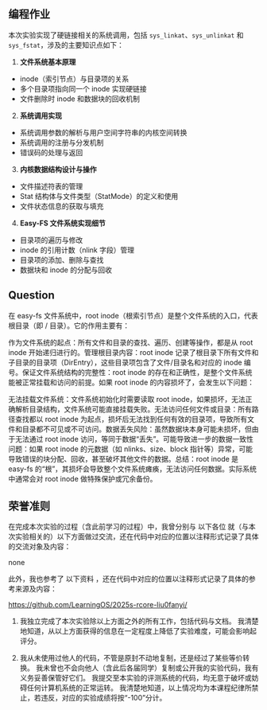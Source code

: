 ## 编程作业


本次实验实现了硬链接相关的系统调用，包括 `sys_linkat`、`sys_unlinkat` 和 `sys_fstat`，涉及的主要知识点如下：

1. **文件系统基本原理**
  
  * inode（索引节点）与目录项的关系
  * 多个目录项指向同一个 inode 实现硬链接
  * 文件删除时 inode 和数据块的回收机制
2. **系统调用实现**
  
  * 系统调用参数的解析与用户空间字符串的内核空间转换
  * 系统调用的注册与分发机制
  * 错误码的处理与返回
3. **内核数据结构设计与操作**
  
  * 文件描述符表的管理
  * Stat 结构体与文件类型（StatMode）的定义和使用
  * 文件状态信息的获取与填充
4. **Easy-FS 文件系统实现细节**
  
  * 目录项的遍历与修改
  * inode 的引用计数（nlink 字段）管理
  * 目录项的添加、删除与查找
  * 数据块和 inode 的分配与回收

## Question

在 easy-fs 文件系统中，root inode（根索引节点）是整个文件系统的入口，代表根目录（即 / 目录）。它的作用主要有：

作为文件系统的起点：所有文件和目录的查找、遍历、创建等操作，都是从 root inode 开始递归进行的。管理根目录内容：root inode 记录了根目录下所有文件和子目录的目录项（DirEntry），这些目录项包含了文件/目录名和对应的 inode 编号。保证文件系统结构的完整性：root inode 的存在和正确性，是整个文件系统能被正常挂载和访问的前提。如果 root inode 的内容损坏了，会发生以下问题：

无法挂载文件系统：文件系统初始化时需要读取 root inode，如果损坏，无法正确解析目录结构，文件系统可能直接挂载失败。无法访问任何文件或目录：所有路径查找都以 root inode 为起点，损坏后无法找到任何有效的目录项，导致所有文件和目录都不可见或不可访问。数据丢失风险：虽然数据块本身可能未损坏，但由于无法通过 root inode 访问，等同于数据“丢失”。可能导致进一步的数据一致性问题：如果 root inode 的元数据（如 nlinks、size、block 指针等）异常，可能导致错误的块分配、回收，甚至破坏其他文件的数据。总结：root inode 是 easy-fs 的“根”，其损坏会导致整个文件系统瘫痪，无法访问任何数据。实际系统中通常会对 root inode 做特殊保护或冗余备份。

## 荣誉准则

在完成本次实验的过程（含此前学习的过程）中，我曾分别与 以下各位 就（与本次实验相关的）以下方面做过交流，还在代码中对应的位置以注释形式记录了具体的交流对象及内容：

none

此外，我也参考了 以下资料 ，还在代码中对应的位置以注释形式记录了具体的参考来源及内容：

https://github.com/LearningOS/2025s-rcore-liu0fanyi/

1. 我独立完成了本次实验除以上方面之外的所有工作，包括代码与文档。 我清楚地知道，从以上方面获得的信息在一定程度上降低了实验难度，可能会影响起评分。
  
2. 我从未使用过他人的代码，不管是原封不动地复制，还是经过了某些等价转换。 我未曾也不会向他人（含此后各届同学）复制或公开我的实验代码，我有义务妥善保管好它们。 我提交至本实验的评测系统的代码，均无意于破坏或妨碍任何计算机系统的正常运转。 我清楚地知道，以上情况均为本课程纪律所禁止，若违反，对应的实验成绩将按“-100”分计。